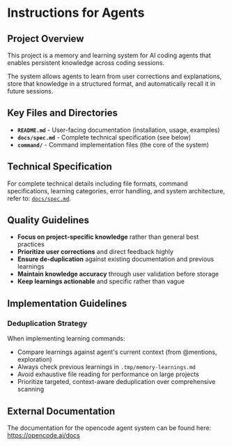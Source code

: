 # Instructions for Agents

## Project Overview

This project is a memory and learning system for AI coding agents that enables persistent knowledge across coding sessions.

The system allows agents to learn from user corrections and explanations, store that knowledge in a structured format, and automatically recall it in future sessions.

## Key Files and Directories

- **`README.md`** - User-facing documentation (installation, usage, examples)
- **`docs/spec.md`** - Complete technical specification (see below)
- **`command/`** - Command implementation files (the core of the system)

## Technical Specification

For complete technical details including file formats, command specifications, learning categories, error handling, and system architecture, refer to: [`docs/spec.md`](docs/spec.md).

## Quality Guidelines

- **Focus on project-specific knowledge** rather than general best practices
- **Prioritize user corrections** and direct feedback highly
- **Ensure de-duplication** against existing documentation and previous learnings
- **Maintain knowledge accuracy** through user validation before storage
- **Keep learnings actionable** and specific rather than vague

## Implementation Guidelines

### Deduplication Strategy

When implementing learning commands:
- Compare learnings against agent's current context (from @mentions, exploration)
- Always check previous learnings in `.tmp/memory-learnings.md`
- Avoid exhaustive file reading for performance on large projects
- Prioritize targeted, context-aware deduplication over comprehensive scanning

## External Documentation

The documentation for the opencode agent system can be found here: <https://opencode.ai/docs>

